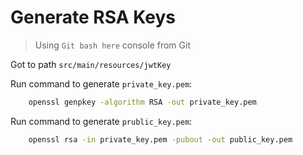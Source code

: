 # Generate RSA Keys

> Using `Git bash here` console from Git

Got to path `src/main/resources/jwtKey`

Run command to generate `private_key.pem`:
````bash
    openssl genpkey -algorithm RSA -out private_key.pem
````

Run command to generate `prublic_key.pem`:
````bash
    openssl rsa -in private_key.pem -pubout -out public_key.pem
````